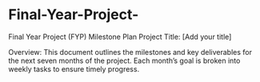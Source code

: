 # Final-Year-Project-
Final Year Project (FYP) Milestone Plan
Project Title: [Add your title]

Overview:
This document outlines the milestones and key deliverables for the next seven months of the project. Each month’s goal is broken into weekly tasks to ensure timely progress.
